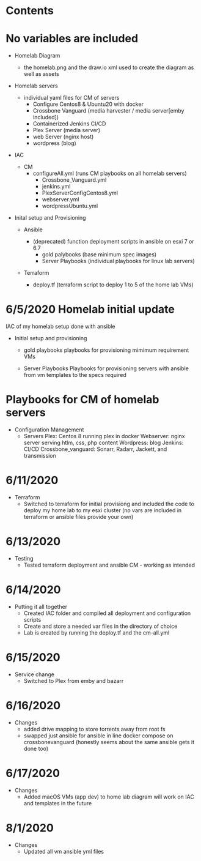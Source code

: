 # Contents
# No variables are included 

- Homelab Diagram 
    - the homelab.png and the draw.io xml used to create the diagram as well as assets

- Homelab servers
    - individual yaml files for CM of servers 
        - Configure Centos8 & Ubuntu20 with docker
        - Crossbone Vanguard (media harvester / media server[emby included])
        - Containerized Jenkins CI/CD
        - Plex Server (media server)
        - web Server (nginx host)
        - wordpress (blog) 

- IAC 
    - CM
        - configureAll.yml (runs CM playbooks on all homelab servers)
            - Crossbone_Vanguard.yml
            - jenkins.yml 
            - PlexServerConfigCentos8.yml
            - webserver.yml
            - wordpressUbuntu.yml

- Inital setup and Provisioning
    - Ansible
        - (deprecated) function deployment scripts in ansible on esxi 7 or 6.7
            - gold palybooks (base minimum spec images)
            - Server Playbooks (individual playbooks for linux lab servers)
    
    - Terraform
        - deploy.tf (terraform script to deploy 1 to 5 of the home lab VMs)

    
# 6/5/2020 Homelab initial update

IAC of my homelab setup done with ansible

- Initial setup and provisioning
    - gold playbooks
        playbooks for provisioning mimimum requirement VMs
    
    - Server Playbooks
        Playbooks for provisioning servers with ansible from vm templates to the specs required

# Playbooks for CM of homelab servers
- Configuration Management 
    - Servers
        Plex: Centos 8 running plex in docker 
        Webserver: nginx server serving htlm, css, php content
        Wordpress: blog
        Jenkins: CI/CD 
        Crossbone_vanguard: Sonarr, Radarr, Jackett, and transmission
        
# 6/11/2020

- Terraform
    - Switched to terraform for initial provisiong and included the code to deploy my home lab to my esxi cluster
      (no vars are included in terraform or ansible files provide your own)

# 6/13/2020

- Testing
    - Tested terraform deployment and ansible CM - working as intended

# 6/14/2020

- Putting it all together 
    - Created IAC folder and compiled all deployment and configuration scripts 
    - Create and store a needed var files in the directory of choice 
    - Lab is created by running the deploy.tf and the cm-all.yml

# 6/15/2020

- Service change 
    - Switched to Plex from emby and bazarr

# 6/16/2020

- Changes
    - added drive mapping to store torrents away from root fs
    - swapped just ansible for ansible in line docker compose on crossbonevanguard (honestly seems about the same ansible gets it done too)

# 6/17/2020 

- Changes 
    - Added macOS VMs (app dev) to home lab diagram will work on IAC and templates in the future
 
# 8/1/2020 

- Changes 
    - Updated all vm ansible yml files
